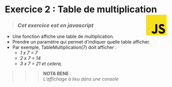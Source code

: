 # **Exercice 2 : Table de multiplication** <img align="right" src="../../src/img/JavaScript.svg.png" alt="JavaScript" title="JavaScript" widht="auto" height="64px">

> ### ***Cet exercice est en javascript***


* Une fonction affiche une table de multiplication.
* Prendre un paramètre qui permet d'indiquer quelle table afficher.
* Par exemple, TableMultiplication(7) doit afficher :
    * *1 x 7 = 7*
    * *2 x 7 = 14*
    * *3 x 7 = 21 et cetera,*



>>>**NOTA BENE** :  
    *L'affichage à lieu dans une console*